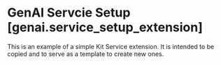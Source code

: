 # GenAI Servcie Setup [genai.service_setup_extension]

This is an example of a simple Kit Service extension. It is intended to be copied and to serve as a template to create new ones.
